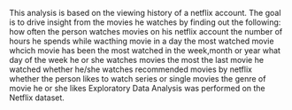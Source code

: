 This analysis is based on the viewing history of a netflix account. The goal is to drive insight from the movies he watches by finding out the following:
how often the person watches movies on his netflix account
the number of hours he spends while wacthing movie in a day 
the most watched movie
whcich movie has been the most watched in the week,month or year
what day of the week he or she watches movies the most
the last movie he watched 
whether he/she watches recommended movies by netflix  
whether the person likes to watch series or single movies 
the genre of movie he or she likes
Exploratory Data Analysis was performed on the Netflix dataset.

